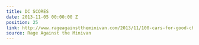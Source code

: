 ```yaml
---
title: DC SCORES
date: 2013-11-05 00:00:00 Z
position: 25
link: http://www.rageagainsttheminivan.com/2013/11/100-cars-for-good-charity-highlight-dc.html
source: Rage Against the Minivan
---
```



